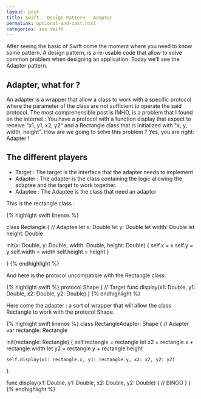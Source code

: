```yaml
---
layout: post
title: Swift - Design Pattern - Adapter
permalink: optional-and-cast.html
categories: ios swift
---
```




After seeing the basic of Swift come the moment where you need to know some pattern. A design pattern, is a re-usable code that allow to solve common problem when designing an application. Today we'll see the Adapter pattern.

## Adapter, what for ?

An adapter is a wrapper that allow a class to work with a specific protocol where the parameter of the class are not sufficient to operate the said protocol.
The most comprehensible post is IMHO, is a problem that I found on the internet :
You have a protocol with a function display that expect to receive "x1, y1, x2, y2" and a Rectangle class that is initialized with "x, y, width, height". How are we going to solve this problem ? Yes, you are right: Adapter !


## The different players

* Target : The target is the interface that the adapter needs to implement
* Adapter : The adapter is the class containing the logic allowing the adaptee and the target to work together.
* Adaptee : The Adaptee is the class that need an adaptor

This is the rectangle class :

{% highlight swift linenos %}

class Rectangle { // Adaptee
  let x: Double
  let y: Double
  let width: Double
  let height: Double
  
  init(x: Double, y: Double, width: Double, height: Double) {
    self.x = x
    self.y = y
    self.width = width
    self.height = height
  }
  
}
{% endhighlight %}

And here is the protocol uncompatible with the Rectangle class.

{% highlight swift %}
protocol Shape { // Target
  func display(x1: Double, y1: Double, x2: Double, y2: Double)
}
{% endhighlight %}

Here come the adapter : a sort of wrapper that will allow the class Rectangle to work with the protocol Shape.

{% highlight swift linenos %}
class RectangleAdapter: Shape { // Adapter
  var rectangle: Rectangle
  
  init(rectangle: Rectangle) {
    self.rectangle = rectangle
    let x2 = rectangle.x + rectangle.width
    let y2 = rectangle.y + rectangle.height
    
    self.display(x1: rectangle.x, y1: rectangle.y, x2: x2, y2: y2)
  }
  
  func display(x1: Double, y1: Double, x2: Double, y2: Double) {
    // BINGO
  }
}
{% endhighlight %}







